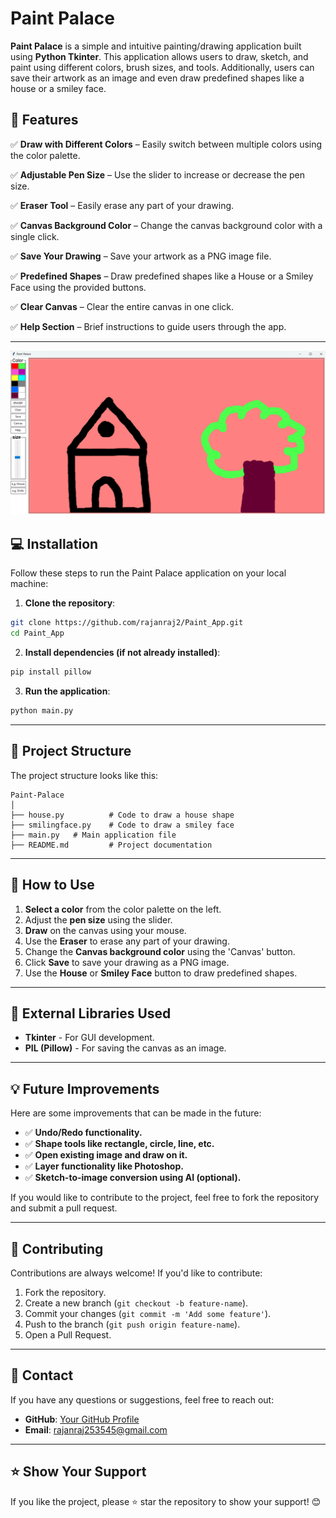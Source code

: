 # Paint Palace

**Paint Palace** is a simple and intuitive painting/drawing application built using **Python Tkinter**. This application allows users to draw, sketch, and paint using different colors, brush sizes, and tools. Additionally, users can save their artwork as an image and even draw predefined shapes like a house or a smiley face.

## 🎨 Features

✅ **Draw with Different Colors** – Easily switch between multiple colors using the color palette.

✅ **Adjustable Pen Size** – Use the slider to increase or decrease the pen size.

✅ **Eraser Tool** – Easily erase any part of your drawing.

✅ **Canvas Background Color** – Change the canvas background color with a single click.

✅ **Save Your Drawing** – Save your artwork as a PNG image file.

✅ **Predefined Shapes** – Draw predefined shapes like a House or a Smiley Face using the provided buttons.

✅ **Clear Canvas** – Clear the entire canvas in one click.

✅ **Help Section** – Brief instructions to guide users through the app.

---

![alt text](screenshot.png)

## 💻 Installation

Follow these steps to run the Paint Palace application on your local machine:

1. **Clone the repository**:

```bash
git clone https://github.com/rajanraj2/Paint_App.git
cd Paint_App
```

2. **Install dependencies (if not already installed)**:

```bash
pip install pillow
```

3. **Run the application**:

```bash
python main.py
```

---

## 📂 Project Structure

The project structure looks like this:

```
Paint-Palace
│
├── house.py          # Code to draw a house shape
├── smilingface.py    # Code to draw a smiley face
├── main.py   # Main application file
├── README.md         # Project documentation
```

---

## 💾 How to Use

1. **Select a color** from the color palette on the left.
2. Adjust the **pen size** using the slider.
3. **Draw** on the canvas using your mouse.
4. Use the **Eraser** to erase any part of your drawing.
5. Change the **Canvas background color** using the 'Canvas' button.
6. Click **Save** to save your drawing as a PNG image.
7. Use the **House** or **Smiley Face** button to draw predefined shapes.

---

## 📜 External Libraries Used

- **Tkinter** - For GUI development.
- **PIL (Pillow)** - For saving the canvas as an image.

---

## 💡 Future Improvements

Here are some improvements that can be made in the future:

- ✅ **Undo/Redo functionality.**
- ✅ **Shape tools like rectangle, circle, line, etc.**
- ✅ **Open existing image and draw on it.**
- ✅ **Layer functionality like Photoshop.**
- ✅ **Sketch-to-image conversion using AI (optional).**

If you would like to contribute to the project, feel free to fork the repository and submit a pull request.

---

## 🤝 Contributing

Contributions are always welcome! If you'd like to contribute:

1. Fork the repository.
2. Create a new branch (`git checkout -b feature-name`).
3. Commit your changes (`git commit -m 'Add some feature'`).
4. Push to the branch (`git push origin feature-name`).
5. Open a Pull Request.

---

## 💌 Contact

If you have any questions or suggestions, feel free to reach out:

- **GitHub**: [Your GitHub Profile](https://github.com/rajanraj2)
- **Email**: rajanraj253545@gmail.com

---

## ⭐ Show Your Support

If you like the project, please ⭐ star the repository to show your support! 😊
